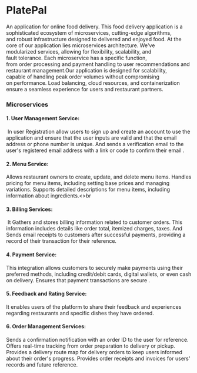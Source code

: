 # PlatePal
An application for online food delivery.
This food delivery application is a sophisticated ecosystem of microservices, cutting-edge algorithms, and robust infrastructure designed to delivered and enjoyed food. At the core of our application lies microservices architecture. We've modularized services, allowing for flexibility, scalability, and fault tolerance. Each microservice has a specific function, from order processing and payment handling to user recommendations and restaurant management.Our application is designed for scalability, capable of handling peak order volumes without compromising on performance. Load balancing, cloud resources, and containerization ensure a seamless experience for users and restaurant partners.
<H3>Microservices</H3>
<H4>1. User Management Service: </H4> In user Registration allow users to sign up and create an account to use the application and ensure that the user inputs are valid and that the email address or phone number is unique. And sends a verification email to the user's registered email address with a link or code to confirm their email .<br>
<H4>2. Menu Service:</H4> Allows restaurant owners to create, update, and delete menu items. Handles pricing for menu items, including setting base prices and managing variations. Supports detailed descriptions for menu items, including information about ingredients.<>br
<H4>3. Billing Services: </H4> It Gathers and stores billing information related to customer orders. This information includes details like order total, itemized charges, taxes. And Sends email receipts to customers after successful payments, providing a record of their transaction for their reference.<br>
<H4>4. Payment Service:</H4> This integration allows customers to securely make payments using their preferred methods, including credit/debit cards, digital wallets, or even cash on delivery. Ensures that payment transactions are secure . <br>
<H4>5. Feedback and Rating Service: </H4>It enables users of the platform to share their feedback and experiences regarding restaurants and specific dishes they have ordered. 
<H4>6. Order Management Services: </H4> Sends a confirmation notification with an order ID to the user for reference. Offers real-time tracking from order preparation to delivery or pickup. Provides a delivery route map for delivery orders to keep users informed about their order's progress. Provides order receipts and invoices for users' records and future reference.<br>
